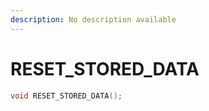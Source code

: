 ```yaml
---
description: No description available 
---
```


# RESET_STORED_DATA

```cpp
void RESET_STORED_DATA();
```